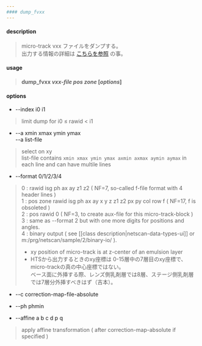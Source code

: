 ```yaml
---
#### dump_fvxx
---
```


#### description
> micro-track vxx ファイルをダンプする。  
> 出力する情報の詳細は [こちらを参照](dump_fvxx_columns.md) の事。  

#### usage
> #### dump_fvxx *vxx-file* *pos* *zone* [*options*]

#### options
- --index i0 i1
> limit dump for i0 &le; rawid < i1  

- --a xmin xmax ymin ymax  
  --a list-file
> select on xy  
> list-file contains ```xmin xmax ymin ymax axmin axmax aymin aymax``` in each line and can have multile lines  

- --format 0/1/2/3/4
> 0 : rawid isg ph ax ay z1 z2 ( NF=7, so-called f-file format with 4 header lines )  
> 1 : pos zone rawid isg ph ax ay x y z z1 z2 px py col row f ( NF=17, f is obsoleted )  
> 2 : pos rawid 0 ( NF=3, to create aux-file for this micro-track-block )  
> 3 : same as --format 2 but with one more digits for positions and angles.  
> 4 : binary output ( see [[class description|netscan-data-types-ui]] or m:/prg/netscan/sample/2/binary-io/ ).  
>  
> - xy position of micro-track is at z-center of an emulsion layer  
> - HTSから出力するときのxy座標は 0-15層中の7層目のxy座標で、micro-trackの真の中心座標ではない。  
>   ベース面に外挿する際、レンズ側乳剤層では8層、ステージ側乳剤層では7層分外挿すべきはず（吉本）。  
  
- --c correction-map-file-absolute  

- --ph phmin  

- --affine a b c d p q  
> apply affine transformation ( after correction-map-absolute if specified )  
